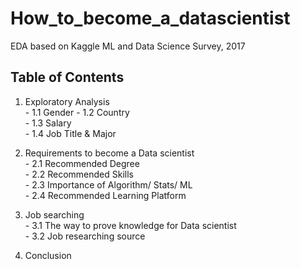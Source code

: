 # How_to_become_a_datascientist
EDA based on Kaggle ML and Data Science Survey, 2017

## Table of Contents<br/>

   1. Exploratory Analysis<br/>
    - 1.1 Gender 
    -  1.2 Country<br/>
    - 1.3 Salary<br/>
    - 1.4 Job Title & Major<br/>
    
   2. Requirements to become a Data scientist<br/>
    - 2.1 Recommended Degree <br/>
    - 2.2 Recommended Skills <br/>
    - 2.3 Importance of Algorithm/ Stats/ ML<br/>
    - 2.4 Recommended Learning Platform<br/>

   4. Job searching<br/>
     - 3.1 The way to prove knowledge for Data scientist<br/>
     - 3.2 Job researching source<br/>
     
   4. Conclusion
     
